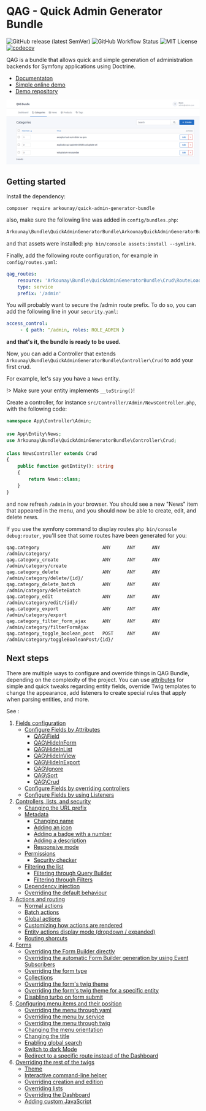 # QAG - Quick Admin Generator Bundle

![GitHub release (latest SemVer)](https://img.shields.io/github/v/release/arkounay/QuickAdminGeneratorBundle)
![GitHub Workflow Status](https://img.shields.io/github/actions/workflow/status/arkounay/QuickAdminGeneratorBundle/tests.yaml)
![MIT License](https://img.shields.io/github/license/arkounay/QuickAdminGeneratorBundle)
[![codecov](https://codecov.io/gh/Arkounay/QuickAdminGeneratorBundle/branch/master/graph/badge.svg?token=8HOIPA6PMI)](https://codecov.io/gh/Arkounay/QuickAdminGeneratorBundle)


QAG is a bundle that allows quick and simple generation of administration backends for Symfony applications using Doctrine.

- [Documentaton](https://arkounay.github.io/QuickAdminGeneratorBundle/#/)
- [Simple online demo](https://qag-demo.outerark.com/) 
- [Demo repository](https://github.com/Arkounay/qag-demo)

![Quick Admin Generator Preview](https://raw.githubusercontent.com/Arkounay/QuickAdminGeneratorBundle/master/docs/images/menu-horizontal.png)

## Getting started

Install the dependency:

```
composer require arkounay/quick-admin-generator-bundle
```

also, make sure the following line was added in `config/bundles.php`:

```php
Arkounay\Bundle\QuickAdminGeneratorBundle\ArkounayQuickAdminGeneratorBundle::class => ['all' => true],
```

and that assets were installed: `php bin/console assets:install --symlink`.


Finally, add the following route configuration, for example in `config/routes.yaml`:

```yaml
qag_routes:
    resource: 'Arkounay\Bundle\QuickAdminGeneratorBundle\Crud\RouteLoader'
    type: service
    prefix: '/admin'
```

You will probably want to secure the /admin route prefix. To do so, you can add the following line in your `security.yaml`:

```yaml
access_control:
     - { path: ^/admin, roles: ROLE_ADMIN }
```

**and that's it, the bundle is ready to be used.**

Now, you can add a Controller that extends `Arkounay\Bundle\QuickAdminGeneratorBundle\Controller\Crud` to add your first crud.

For example, let's say you have a `News` entity.

!> Make sure your entity implements `__toString()`!

Create a controller, for instance `src/Controller/Admin/NewsController.php`, with the following code:

```php
namespace App\Controller\Admin;

use App\Entity\News;
use Arkounay\Bundle\QuickAdminGeneratorBundle\Controller\Crud;

class NewsController extends Crud
{
    public function getEntity(): string
    {
        return News::class;
    }
}
```
    
and now refresh `/admin` in your browser. You should see a new "News" item that appeared in the menu, and you should now be able to create, edit, and delete news.

If you use the symfony command to display routes `php bin/console debug:router`, you'll see that some routes have been generated for you:
```
qag.category                       ANY      ANY      ANY    /admin/category/                  
qag.category_create                ANY      ANY      ANY    /admin/category/create            
qag.category_delete                ANY      ANY      ANY    /admin/category/delete/{id}/      
qag.category_delete_batch          ANY      ANY      ANY    /admin/category/deleteBatch      
qag.category_edit                  ANY      ANY      ANY    /admin/category/edit/{id}/        
qag.category_export                ANY      ANY      ANY    /admin/category/export
qag.category_filter_form_ajax      ANY      ANY      ANY    /admin/category/filterFormAjax
qag.category_toggle_boolean_post   POST     ANY      ANY    /admin/category/toggleBooleanPost/{id}/
```

## Next steps

There are multiple ways to configure and override things in QAG Bundle, depending on the complexity of the project.
You can use [attributes](Fields.md#configure-fields-by-attributes) for simple and quick tweaks regarding entity fields, override Twig templates to change the appearance, add listeners to create special rules that apply when parsing entities, and more.

See :
1) [Fields configuration](Fields.md)
    * [Configure Fields by Attributes](Fields.md#configure-fields-by-attributes)
      - [QAG\Field](Fields.md#qagfield)
      - [QAG\HideInForm](Fields.md#qaghideinform)
      - [QAG\HideInList](Fields.md#qaghideinlist)
      - [QAG\HideInView](Fields.md#qaghideinview)
      - [QAG\HideInExport](Fields.md#qaghideinexport)
      - [QAG\Ignore](Fields.md#qagignore)
      - [QAG\Sort](Fields.md#qagsort)
      - [QAG\Crud](Fields.md#qagcrud)
    * [Configure Fields by overriding controllers](Fields.md#configure-fields-by-overriding-controllers)
    * [Configure Fields by using Listeners](Fields.md#configure-fields-by-using-listeners)
2) [Controllers, lists, and security](Controllers.md)
   * [Changing the URL prefix](Controllers.md#changing-the-url-prefix)
   * [Metadata](Controllers.md#metadata)
       + [Changing name](Controllers.md#changing-name)
       + [Adding an icon](Controllers.md#adding-an-icon)
       + [Adding a badge with a number](Controllers.md#adding-a-badge-with-a-number)
       + [Adding a description](Controllers.md#adding-a-description)
       + [Responsive mode](Controllers.md#responsive-mode)
   * [Permissions](Controllers.md#permissions)
       + [Security checker](Controllers.md#security-checker)
   * [Filtering the list](Controllers.md#filtering-the-list)
       + [Filtering through Query Builder](Controllers.md#filtering-through-query-builder)
       + [Filtering through Filters](Controllers.md#filtering-through-filters)
   * [Dependency injection](Controllers.md#dependency-injection)
   * [Overriding the default behaviour](Controllers.md#overriding-the-default-behaviour)
3) [Actions and routing](Actions.md)
   - [Normal actions](Actions.md#normal-actions)
   - [Batch actions](Actions.md#batch-actions)
   - [Global actions](Actions.md#global-actions)
   - [Customizing how actions are rendered](Actions.md#customizing-how-actions-are-rendered)
   - [Entity actions display mode (dropdown / expanded)](Actions.md#entity-actions-display-mode-dropdown--expanded)
   - [Routing shorcuts](Actions.md#routing-shorcuts)
4) [Forms](Forms.md)
   * [Overriding the Form Builder directly](Forms.md#overriding-the-form-builder-directly)
   * [Overriding the automatic Form Builder generation by using Event Subscribers](Forms.md#overriding-the-automatic-form-builder-generation-by-using-event-subscribers)
   * [Overriding the form type](Forms.md#overriding-the-form-type)
   * [Collections](Forms.md#collections)
   * [Overriding the form's twig theme](Forms.md#overriding-the-form-s-twig-theme)
   * [Overriding the form's twig theme for a specific entity](Forms.md#overriding-the-form-s-twig-theme-for-a-specific-entity)
   * [Disabling turbo on form submit](Forms.md#disabling-turbo-on-form-submit)
5) [Configuring menu items and their position](Menu.md)
   * [Overriding the menu through yaml](Menu.md#overriding-the-menu-through-yaml)
   * [Overriding the menu by service](Menu.md#overriding-the-menu-by-service)
   * [Overriding the menu through twig](Menu.md#overriding-the-menu-through-twig)
   * [Changing the menu orientation](Menu.md#changing-the-menu-orientation)
   * [Changing the title](Menu.md#changing-the-title)
   * [Enabling global search](Menu.md#enabling-global-search)
   * [Switch to dark Mode](Menu.md#switch-to-dark-mode)
   * [Redirect to a specific route instead of the Dashboard](#redirect-to-a-specific-route-instead-of-the-dashboard)
6) [Overriding the rest of the twigs](Twig.md)
   * [Theme](Twig.md#theme)
   * [Interactive command-line helper](Twig.md#interactive-command-line-helper)
   * [Overriding creation and edition](Twig.md#overriding-creation-and-edition)
   * [Overriding lists](Twig.md#overriding-lists)
   * [Overriding the Dashboard](Twig.md#overriding-the-dashboard)
   * [Adding custom JavaScript](Twig.md#adding-custom-javascript)
